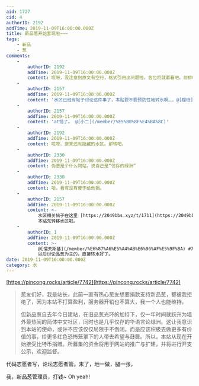 ```yaml
---
aid: 1727
cid: 4
authorID: 2192
addTime: 2019-11-09T16:00:00.000Z
title: 新品葱开始套现啦~~~
tags:
    - 新品
    - 葱
comments:
    -
        authorID: 2192
        addTime: 2019-11-09T16:00:00.000Z
        content: 哎呀，没注意到原文有空行，格式引用出问题啦。各位将就着看吧。前排吃瓜。
    -
        authorID: 2157
        addTime: 2019-11-09T16:00:00.000Z
        content: '水区已经有帖子讨论这件事了，本贴要不要预防性地转水啊…… @[榴梿](/member/%E6%A6%B4%E6%A2%BF)'
    -
        authorID: 2157
        addTime: 2019-11-09T16:00:00.000Z
        content: 'at错了。 @[小二](/member/%E5%B0%8F%E4%BA%8C)'
    -
        authorID: 2192
        addTime: 2019-11-09T16:00:00.000Z
        content: 哎呀，原来还有隐藏的水区。那转吧。
    -
        authorID: 2330
        addTime: 2019-11-09T16:00:00.000Z
        content: 伪葱是个什么网站，说自己是“仅存的绿洲”
    -
        authorID: 2330
        addTime: 2019-11-09T16:00:00.000Z
        content: 哈，看有没有傻子给他捐。
    -
        authorID: 2157
        addTime: 2019-11-09T16:00:00.000Z
        content: >-
            水区相关帖子在这里 [https://2049bbs.xyz/t/1711](https://2049bbs.xyz/t/1711)
            本贴先转移水区啦。
    -
        authorID: 1
        addTime: 2019-11-09T16:00:00.000Z
        content: >-
            @[懦夫斯基](/member/%E6%87%A6%E5%A4%AB%E6%96%AF%E5%9F%BA) #7
            以后讨论品葱为主的，直接转水好了。
date: 2019-11-09T16:00:00.000Z
category: 水
---
```


[https://pincong.rocks/article/7742](https://pincong.rocks/article/7742)

> 葱友们好，我是站长，此前一直有热心葱友想要捐款支持新品葱，都被我拒绝了，因为本站不打算盈利，服务器开销也不算大，我一个人也能维持。
> 
> 但新品葱自去年今日建站，在旧品葱光环的加持下，仅一年时间就跃升为墙外最热闹的简体中文社区，同时也是几乎仅存的华语言论绿洲。这让我意识到本站的使命，或许不应该仅仅局限于不倒闭。而是应该积极去做更多有价值的事，给更多红色恐怖笼罩下的人带去希望与鼓舞。所以，本站从现在开始接受比特币捐赠。所募集的资金将用于网站的推广与扩建，并将进行开支公示，欢迎监督。

代码志愿者写，论坛志愿者管。末了，地一做，腿一张，

我，新品葱管理员，打钱~ Oh yeah!
